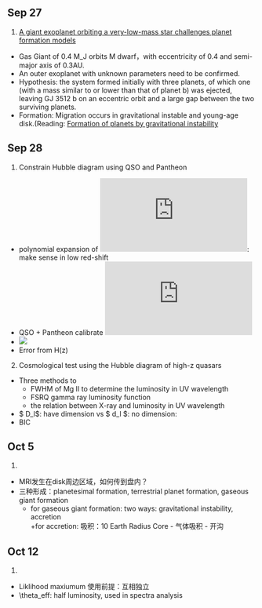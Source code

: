 ## Sep 27
1. [A giant exoplanet orbiting a very-low-mass star challenges planet formation models](https://science.sciencemag.org/content/365/6460/1441)
+ Gas Giant of 0.4 M_J orbits M dwarf，with eccentricity of 0.4 and semi-major axis of 0.3AU.
+ An outer exoplanet with unknown parameters need to be confirmed.
+ Hypothesis: the system formed initially with three planets, of which one (with a mass similar to or lower than that of planet b) was ejected, leaving GJ 3512 b on an eccentric orbit and a large gap between the two surviving planets.
+ Formation:  Migration occurs in gravitational instable and young-age disk.(Reading: [Formation of planets by gravitational instability](http://isdc.unige.ch/sf2015/lectures/kley/kley_lect07.pdf)

## Sep 28
1. Constrain Hubble diagram using QSO and Pantheon
+ polynomial expansion of ![](http://latex.codecogs.com/gif.latex?D_l): make sense in low red-shift
+ QSO + Pantheon calibrate ![](http://latex.codecogs.com/gif.latex?D_l)
+ ![](http://latex.codecogs.com/gif.latex?\\Omega_k~\frac{H(z)D_l'}{H_0D_l})
+ Error from H(z)
2. Cosmological test using the Hubble diagram of high-z quasars
+ Three methods to 
  + FWHM of Mg II to determine the luminosity in UV wavelength
  + FSRQ gamma ray luminosity function
  + the relation between X-ray and luminosity in UV wavelength 
+ $ D_l$: have dimension vs $ d_l $: no dimension:
+ BIC

## Oct 5 
1. 
+ MRI发生在disk周边区域，如何传到盘内？
+ 三种形成：planetesimal formation, terrestrial planet formation, gaseous giant formation
  + for gaseous giant formation: two ways: gravitational instability, accretion <br>
    +for accretion: 吸积：10 Earth Radius Core - 气体吸积 - 开沟
## Oct 12
1.
+ Liklihood maxiumum 使用前提：互相独立
+ \theta_eff: half luminosity, used in spectra analysis

